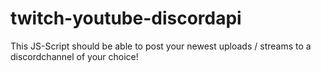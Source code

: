# twitch-youtube-discordapi
This JS-Script should be able to post your newest uploads / streams to a discordchannel of your choice!
